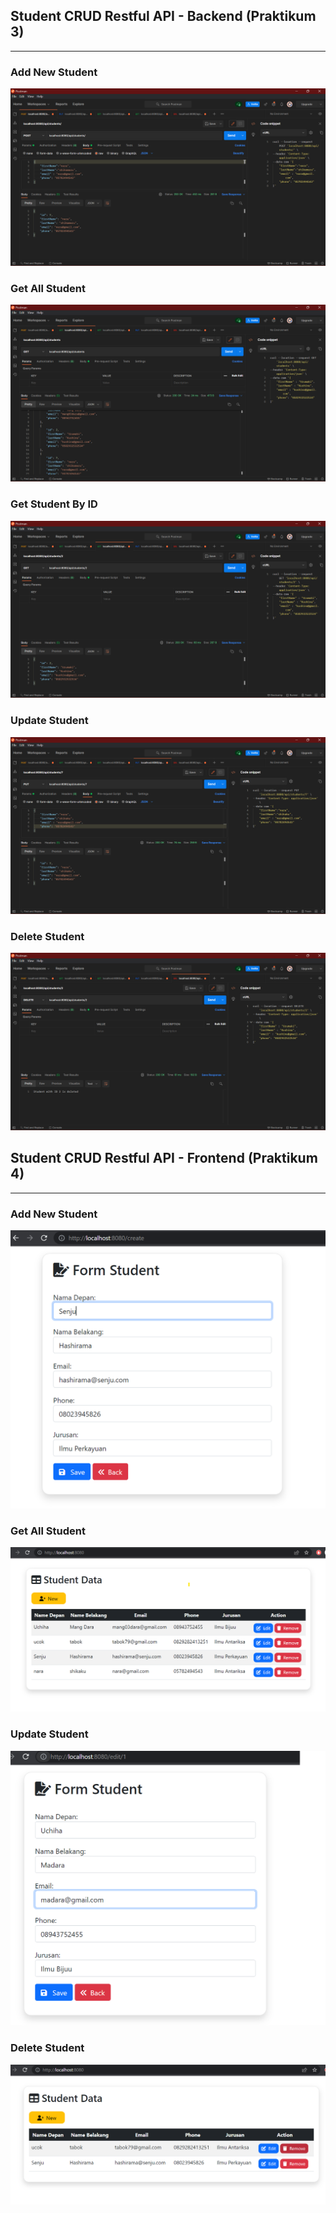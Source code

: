 ## Student CRUD Restful API - Backend (Praktikum 3)
-----------------------------------------
### Add New Student
![add](img/Screenshot%20(99).png)
### Get All Student
![get student](img/Screenshot%20(100).png)
### Get Student By ID
![add student](img/Screenshot%20(101).png)
### Update Student
![add student](img/Screenshot%20(102).png)
### Delete Student
![add student](img/Screenshot%20(103).png)


## Student CRUD Restful API - Frontend (Praktikum 4)
-----------------------------------------
### Add New Student
![add student](img/Screenshot%202022-03-24%20181241.png)
### Get All Student
![get student](img/Screenshot%202022-03-24%20181329.png)
### Update Student
![add student](img/Screenshot%202022-03-24%20181414.png)
### Delete Student
![add student](img/Screenshot%202022-03-24%20181508.png)
